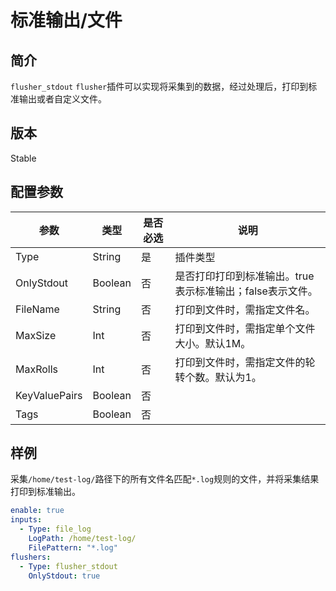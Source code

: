 # 标准输出/文件

## 简介

`flusher_stdout` `flusher`插件可以实现将采集到的数据，经过处理后，打印到标准输出或者自定义文件。

## 版本

Stable

## 配置参数

| 参数            | 类型      | 是否必选 | 说明                                |
| ------------- | ------- | ---- | --------------------------------- |
| Type          | String  | 是    | 插件类型                              |
| OnlyStdout    | Boolean | 否    | 是否打印打印到标准输出。true表示标准输出；false表示文件。 |
| FileName      | String  | 否    | 打印到文件时，需指定文件名。                    |
| MaxSize       | Int     | 否    | 打印到文件时，需指定单个文件大小。默认1M。            |
| MaxRolls      | Int     | 否    | 打印到文件时，需指定文件的轮转个数。默认为1。           |
| KeyValuePairs | Boolean | 否    |                                   |
| Tags          | Boolean | 否    |                                   |

## 样例

采集`/home/test-log/`路径下的所有文件名匹配`*.log`规则的文件，并将采集结果打印到标准输出。

```yaml
enable: true
inputs:
  - Type: file_log
    LogPath: /home/test-log/
    FilePattern: "*.log"
flushers:
  - Type: flusher_stdout
    OnlyStdout: true
```
